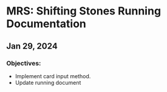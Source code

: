 # MRS: Shifting Stones Running Documentation 

## Jan 29, 2024
### Objectives:
- Implement card input method.
- Update running document
